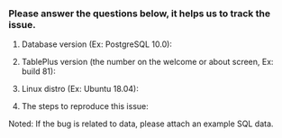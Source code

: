 ### Please answer the questions below, it helps us to track the issue.

1. Database version (Ex: PostgreSQL 10.0):

2. TablePlus version (the number on the welcome or about screen, Ex: build 81):

3. Linux distro (Ex: Ubuntu 18.04): 

4. The steps to reproduce this issue:

Noted: If the bug is related to data, please attach an example SQL data.
